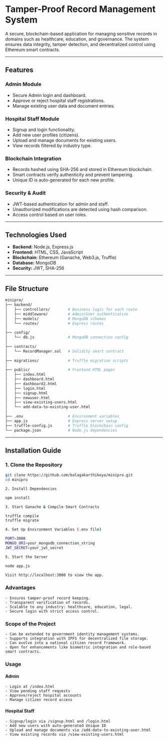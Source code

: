 
# Tamper-Proof Record Management System

A secure, blockchain-based application for managing sensitive records in domains such as healthcare, education, and governance. The system ensures data integrity, tamper detection, and decentralized control using Ethereum smart contracts.

---

## Features

### Admin Module

- Secure Admin login and dashboard.
- Approve or reject hospital staff registrations.
- Manage existing user data and document entries.

### Hospital Staff Module

- Signup and login functionality.
- Add new user profiles (citizens).
- Upload and manage documents for existing users.
- View records filtered by industry type.

### Blockchain Integration

- Records hashed using SHA-256 and stored in Ethereum blockchain.
- Smart contracts verify authenticity and prevent tampering.
- Unique ID is auto-generated for each new profile.

### Security & Audit

- JWT-based authentication for admin and staff.
- Unauthorized modifications are detected using hash comparison.
- Access control based on user roles.

---

## Technologies Used

- **Backend:** Node.js, Express.js  
- **Frontend:** HTML, CSS, JavaScript  
- **Blockchain:** Ethereum (Ganache, Web3.js, Truffle)  
- **Database:** MongoDB  
- **Security:** JWT, SHA-256  

---

## File Structure
```bash
minipro/
├── backend/
│   ├── controllers/        # Business logic for each route
│   ├── middleware/         # Admin/User authentication
│   ├── models/             # MongoDB schemas
│   └── routes/             # Express routes
│
├── config/
│   └── db.js               # MongoDB connection config
│
├── contracts/
│   └── RecordManager.sol   # Solidity smart contract
│
├── migrations/             # Truffle migration scripts
│
├── public/                 # Frontend HTML pages
│   ├── index.html
│   ├── dashboard.html
│   ├── dashboard2.html
│   ├── login.html
│   ├── signup.html
│   ├── newuser.html
│   ├── view-existing-users.html
│   └── add-data-to-existing-user.html
│
├── .env                    # Environment variables
├── app.js                  # Express server setup
├── truffle-config.js       # Truffle blockchain config
└── package.json            # Node.js dependencies
```
---

## Installation Guide

### 1. Clone the Repository

```bash
git clone https://github.com/balagakarthikeya/minipro.git
cd minipro

2. Install Dependencies

npm install

3. Start Ganache & Compile Smart Contracts

truffle compile
truffle migrate

4. Set Up Environment Variables (.env file)

PORT=3000
MONGO_URI=your_mongodb_connection_string
JWT_SECRET=your_jwt_secret

5. Start the Server

node app.js

Visit http://localhost:3000 to view the app.
```


### Advantages
	- Ensures tamper-proof record keeping.
	- Transparent verification of records.
	- Scalable to any industry: healthcare, education, legal.
	- Secure login with strict access control.



### Scope of the Project
	- Can be extended to government identity management systems.
	- Supports integration with IPFS for decentralized file storage.
	- Can evolve into a national citizen record framework.
	- Open for enhancements like biometric integration and role-based smart contracts.



### Usage

#### Admin
	- Login at /index.html
	- View pending staff requests
	- Approve/reject hospital accounts
	- Manage citizen record access

#### Hospital Staff
	- Signup/login via /signup.html and /login.html
	- Add new users with auto-generated Unique ID
	- Upload and manage documents via /add-data-to-existing-user.html
	- View existing records via /view-existing-users.html

